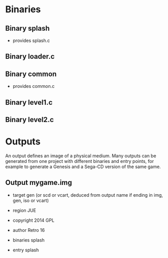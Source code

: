 Binaries
========

Binary splash
-------------

 - provides splash.c


Binary loader.c
---------------


Binary common
-------------

 - provides common.c


Binary level1.c
---------------


Binary level2.c
---------------


Outputs
=======

An output defines an image of a physical medium. Many outputs can be generated from one project with different binaries and entry points, for example to generate a Genesis and a Sega-CD version of the same game.


Output mygame.img
-----------------

 - target gen (or scd or vcart, deduced from output name if ending in img, gen, iso or vcart)
 - region JUE
 - copyright 2014 GPL
 - author Retro 16
 - binaries splash
 
 - entry splash
